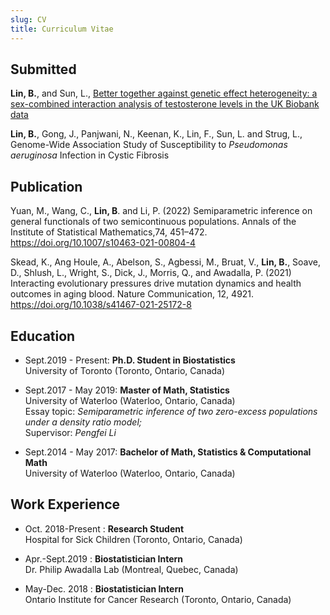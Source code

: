 ```yaml
---
slug: CV
title: Curriculum Vitae
---
```



Submitted 
---------

**Lin, B.**, and Sun, L., [Better together against genetic effect heterogeneity: a sex-combined interaction analysis of testosterone levels in the UK Biobank data](https://www.biorxiv.org/content/10.1101/2022.06.08.495202v2)


**Lin, B.**, Gong, J., Panjwani, N.,  Keenan, K., Lin, F., Sun, L. and Strug, L., Genome-Wide Association Study of Susceptibility to *Pseudomonas aeruginosa* Infection in Cystic Fibrosis

Publication
---------

Yuan, M., Wang, C., **Lin, B**. and Li, P. (2022) Semiparametric inference on general functionals of two semicontinuous populations.  Annals of the Institute of Statistical Mathematics,74, 451–472. https://doi.org/10.1007/s10463-021-00804-4

Skead, K., Ang Houle, A., Abelson, S.,  Agbessi, M., Bruat, V., **Lin, B.**, Soave, D., Shlush, L., Wright, S., Dick, J., Morris, Q., and Awadalla, P. (2021) Interacting evolutionary pressures drive mutation dynamics and health outcomes in aging blood. Nature Communication, 12, 4921. https://doi.org/10.1038/s41467-021-25172-8


Education
---------

- Sept.2019 - Present:   **Ph.D. Student in Biostatistics**   
University of Toronto (Toronto, Ontario, Canada)


- Sept.2017 - May 2019:   **Master of Math, Statistics**  
University of Waterloo (Waterloo, Ontario, Canada)  
Essay topic: *Semiparametric inference of two zero-excess populations under a density ratio model;*  
Supervisor: *Pengfei Li*

- Sept.2014 - May 2017:   **Bachelor of Math, Statistics & Computational Math**  
University of Waterloo (Waterloo, Ontario, Canada)




Work Experience
----------

- Oct. 2018-Present
:  **Research Student**   
Hospital for Sick Children (Toronto, Ontario, Canada)


-  Apr.-Sept.2019
:  **Biostatistician Intern**  
Dr. Philip Awadalla Lab (Montreal, Quebec, Canada)


- May-Dec. 2018
:  **Biostatistician Intern**  
Ontario Institute for Cancer Research (Toronto, Ontario, Canada)



